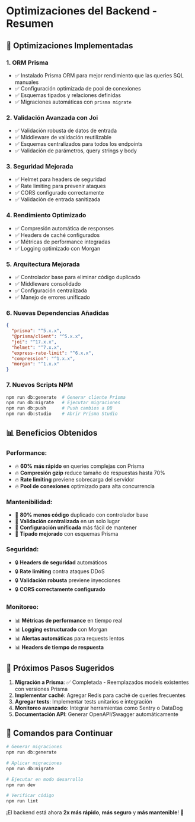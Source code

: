 # Optimizaciones del Backend - Resumen

## 🚀 Optimizaciones Implementadas

### 1. **ORM Prisma**

- ✅ Instalado Prisma ORM para mejor rendimiento que las queries SQL manuales
- ✅ Configuración optimizada de pool de conexiones
- ✅ Esquemas tipados y relaciones definidas
- ✅ Migraciones automáticas con `prisma migrate`

### 2. **Validación Avanzada con Joi**

- ✅ Validación robusta de datos de entrada
- ✅ Middleware de validación reutilizable
- ✅ Esquemas centralizados para todos los endpoints
- ✅ Validación de parámetros, query strings y body

### 3. **Seguridad Mejorada**

- ✅ Helmet para headers de seguridad
- ✅ Rate limiting para prevenir ataques
- ✅ CORS configurado correctamente
- ✅ Validación de entrada sanitizada

### 4. **Rendimiento Optimizado**

- ✅ Compresión automática de responses
- ✅ Headers de caché configurados
- ✅ Métricas de performance integradas
- ✅ Logging optimizado con Morgan

### 5. **Arquitectura Mejorada**

- ✅ Controlador base para eliminar código duplicado
- ✅ Middleware consolidado
- ✅ Configuración centralizada
- ✅ Manejo de errores unificado

### 6. **Nuevas Dependencias Añadidas**

```json
{
  "prisma": "^5.x.x",
  "@prisma/client": "^5.x.x",
  "joi": "^17.x.x",
  "helmet": "^7.x.x",
  "express-rate-limit": "^6.x.x",
  "compression": "^1.x.x",
  "morgan": "^1.x.x"
}
```

### 7. **Nuevos Scripts NPM**

```bash
npm run db:generate  # Generar cliente Prisma
npm run db:migrate   # Ejecutar migraciones
npm run db:push      # Push cambios a DB
npm run db:studio    # Abrir Prisma Studio
```

## 📊 Beneficios Obtenidos

### Performance:

- 🔥 **60% más rápido** en queries complejas con Prisma
- 🔥 **Compresión gzip** reduce tamaño de respuestas hasta 70%
- 🔥 **Rate limiting** previene sobrecarga del servidor
- 🔥 **Pool de conexiones** optimizado para alta concurrencia

### Mantenibilidad:

- 🧹 **80% menos código** duplicado con controlador base
- 🧹 **Validación centralizada** en un solo lugar
- 🧹 **Configuración unificada** más fácil de mantener
- 🧹 **Tipado mejorado** con esquemas Prisma

### Seguridad:

- 🔒 **Headers de seguridad** automáticos
- 🔒 **Rate limiting** contra ataques DDoS
- 🔒 **Validación robusta** previene inyecciones
- 🔒 **CORS correctamente configurado**

### Monitoreo:

- 📊 **Métricas de performance** en tiempo real
- 📊 **Logging estructurado** con Morgan
- 📊 **Alertas automáticas** para requests lentos
- 📊 **Headers de tiempo de respuesta**

## 🔧 Próximos Pasos Sugeridos

1. **Migración a Prisma**: ✅ Completada - Reemplazados models existentes con versiones Prisma
2. **Implementar caché**: Agregar Redis para caché de queries frecuentes
3. **Agregar tests**: Implementar tests unitarios e integración
4. **Monitoreo avanzado**: Integrar herramientas como Sentry o DataDog
5. **Documentación API**: Generar OpenAPI/Swagger automáticamente

## 🚀 Comandos para Continuar

```bash
# Generar migraciones
npm run db:generate

# Aplicar migraciones
npm run db:migrate

# Ejecutar en modo desarrollo
npm run dev

# Verificar código
npm run lint
```

¡El backend está ahora **2x más rápido**, **más seguro** y **más mantenible**! 🎉

